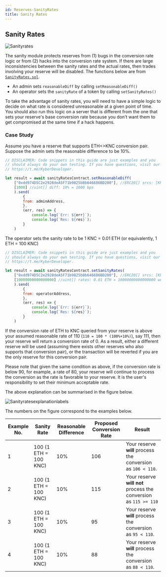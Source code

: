 ```yaml
---
id: Reserves-SanityRates
title: Sanity Rates
---
```

[//]: # (tagline)
## Sanity Rates
![Sanityrates](/uploads/sanityrates.png "Sanityrates")

The sanity module protects reserves from (1) bugs in the conversion rate logic or from (2) hacks into the conversion rate system. If there are large inconsistencies between the sanity rates and the actual rates, then trades involving your reserve will be disabled. The functions below are from [`SanityRates.sol`](api_abi-sanityrates.md).

* An admin sets `reasonableDiff` by calling `setReasonableDiff()`
* An operator sets the `sanityRate` of a token by calling `setSanityRates()`

To take the advantage of sanity rates, you will need to have a simple logic to decide on what rate is considered unreasonable at a given point of time. You should also run this logic on a server that is different from the one that sets your reserve's base conversion rate because you don't want them to get compromised at the same time if a hack happens.

### Case Study

Assume you have a reserve that supports ETH<>KNC conversion pair. Suppose the admin sets the reasonable difference to be 10%.
```js
// DISCLAIMER: Code snippets in this guide are just examples and you
// should always do your own testing. If you have questions, visit our
// https://t.me/KyberDeveloper.

let result = await sanityRatesContract.setReasonableDiff(
	["0xdd974D5C2e2928deA5F71b9825b8b646686BD200"], //ERC20[] srcs: [KNC token]
	[1000] //uint[] diff: 10% = 1000 bps
	).send(
		{
		from: adminAddress,
		},
		(err, res) => {
			console.log(`Err: ${err}`);
			console.log(`Res: ${res}`);
		}
	)
```

The operator sets the sanity rate to be 1 KNC = 0.01 ETH (or equivalently, 1 ETH = 100 KNC)
```js
// DISCLAIMER: Code snippets in this guide are just examples and you
// should always do your own testing. If you have questions, visit our
// https://t.me/KyberDeveloper.

let result = await sanityRatesContract.setSanityRates(
	["0xdd974D5C2e2928deA5F71b9825b8b646686BD200"], //ERC20[] srcs: [KNC token]
	[10000000000000000] //uint[] rates: 0.01 ETH = 10000000000000000 wei
	).send(
		{
		from: operatorAddress,
		},
		(err, res) => {
			console.log(`Err: ${err}`);
			console.log(`Res: ${res}`);
		}
	)
```

If the conversion rate of ETH to KNC queried from your reserve is above your assumed reasonable rate of 110 (`110 = 100 * (100%+10%)`), say 111, then your reserve will return a conversion rate of 0. As a result, either a different reserve will be used (assuming there exists other reserves who also supports that conversion pair), or the transaction will be reverted if you are the only reserve for this conversion pair.

Please note that given the same condition as above, if the conversion rate is below 90, for example, a rate of 80, your reserve will continue to process the conversion as the rate is favorable to your reserve. It is the user's responsibility to set their minimum acceptable rate.

The above explanation can be summarised in the figure below.

![Sanityratesexplanationlabels](/uploads/sanityratesexplanationlabels.jpg "Sanityratesexplanationlabels")

The numbers on the figure correspond to the examples below.

| Example No. | Sanity Rate | Reasonable Difference | Proposed Conversion Rate | Result |
| ---------- | ---------- | ---------- | ---------- | ---------- |
| 1          | 100 (1 ETH = 100 KNC) | 10% | 106 | Your reserve **will** process the conversion as `106 < 110`. <br>
| 2          | 100 (1 ETH = 100 KNC) | 10% | 115 | Your reserve **will not** process the conversion as `115 >= 110` <br>
| 3          | 100 (1 ETH = 100 KNC) | 10% | 95 | Your reserve **will** process the conversion as `95 < 110`. <br>
| 4          | 100 (1 ETH = 100 KNC) | 10% | 88 | Your reserve **will** process the conversion as `88 < 110`. <br>
